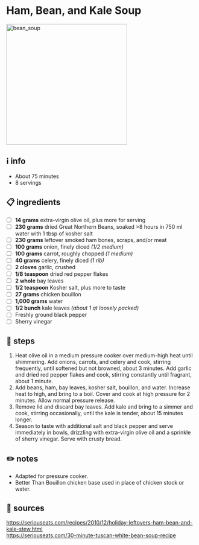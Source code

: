# Ham, Bean, and Kale Soup  
<img src="https://www.seriouseats.com/thmb/BIS_nKyvhZnGmlgKMw-fxgltTN0=/880x0/filters:no_upscale():max_bytes(150000):strip_icc():format(webp)/__opt__aboutcom__coeus__resources__content_migration__serious_eats__seriouseats.com__2018__02__tuscan-white-bean-soup-kenji-b8a1393168304f0995d48c3d373ba983.jpg" alt="bean_soup" width="320"/>  

## ℹ️ info  
* About 75 minutes  
* 8 servings  

## 📋 ingredients  
- [ ] **14	grams**	extra-virgin olive oil, plus more for serving
- [ ] **230	grams**	dried Great Northern Beans, soaked >8 hours in 750 ml water with 1 tbsp of kosher salt
- [ ] **230	grams**	leftover smoked ham bones, scraps, and/or meat
- [ ] **100	grams**	onion, finely diced *(1/2 medium)*
- [ ] **100	grams**	carrot, roughly chopped *(1 medium)*
- [ ] **40	grams**	celery, finely diced *(1 rib)*
- [ ] **2	cloves**	garlic, crushed
- [ ] **1/8	teaspoon**	dried red pepper flakes
- [ ] **2	whole**	bay leaves
- [ ] **1/2	teaspoon**	Kosher salt, plus more to taste
- [ ] **27	grams**	chicken bouillon
- [ ] **1,000	grams**	water
- [ ] **1/2	bunch**	kale leaves *(about 1 qt loosely packed)*
- [ ] Freshly ground black pepper
- [ ] Sherry vinegar

## 🔪 steps  
1. Heat olive oil in a medium pressure cooker over medium-high heat until shimmering. Add onions, carrots, and celery and cook, stirring frequently, until softened but not browned, about 3 minutes. Add garlic and dried red pepper flakes and cook, stirring constantly until fragrant, about 1 minute.
2. Add beans, ham, bay leaves, kosher salt, bouillon, and water. Increase heat to high, and bring to a boil. Cover and cook at high pressure for 2 minutes. Allow normal pressure release.
3. Remove lid and discard bay leaves. Add kale and bring to a simmer and cook, stirring occasionally, until the kale is tender, about 15 minutes longer.
4. Season to taste with additional salt and black pepper and serve immediately in bowls, drizzling with extra-virgin olive oil and a sprinkle of sherry vinegar. Serve with crusty bread.

## ✏️ notes  
* Adapted for pressure cooker.
* Better Than Bouillon chicken base used in place of chicken stock or water.

## 🔗 sources  
https://seriouseats.com/recipes/2010/12/holiday-leftovers-ham-bean-and-kale-stew.html  
https://seriouseats.com/30-minute-tuscan-white-bean-soup-recipe  
